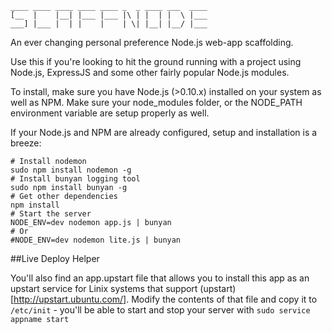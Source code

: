     ____ ____ ____ ____ ____ _  _ ____ ___  ____ 
    [__  |    |__| |___ |___ |\ | |  | |  \ |___ 
    ___] |___ |  | |    |    | \| |__| |__/ |___ 
                                             
An ever changing personal preference Node.js web-app scaffolding.

Use this if you're looking to hit the ground running with a project using Node.js, ExpressJS and some other fairly popular Node.js modules.

To install, make sure you have Node.js (>0.10.x) installed on your system as well as NPM. Make sure your node_modules folder, or the NODE_PATH environment variable are setup properly as well.

If your Node.js and NPM are already configured, setup and installation is a breeze:

    # Install nodemon
    sudo npm install nodemon -g
    # Install bunyan logging tool
    sudo npm install bunyan -g
    # Get other dependencies
    npm install
    # Start the server
    NODE_ENV=dev nodemon app.js | bunyan
    # Or
    #NODE_ENV=dev nodemon lite.js | bunyan

##Live Deploy Helper

You'll also find an app.upstart file that allows you to install this app as an upstart service for Linix systems that support (upstart)[http://upstart.ubuntu.com/]. Modify the contents of that file and copy it to `/etc/init` - you'll be able to start and stop your server with `sudo service appname start`